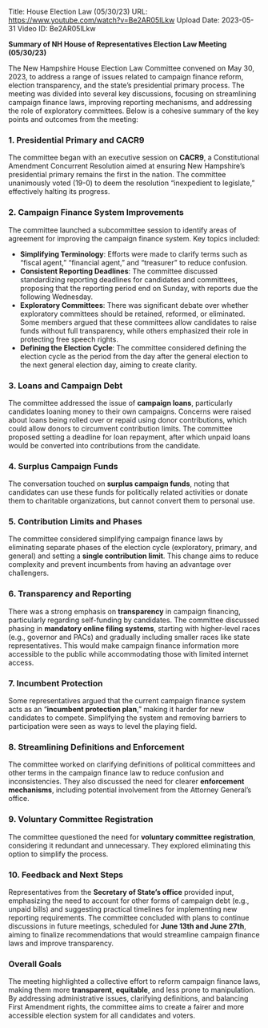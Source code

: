 Title: House Election Law (05/30/23)
URL: https://www.youtube.com/watch?v=Be2AR05lLkw
Upload Date: 2023-05-31
Video ID: Be2AR05lLkw

**Summary of NH House of Representatives Election Law Meeting (05/30/23)**  

The New Hampshire House Election Law Committee convened on May 30, 2023, to address a range of issues related to campaign finance reform, election transparency, and the state’s presidential primary process. The meeting was divided into several key discussions, focusing on streamlining campaign finance laws, improving reporting mechanisms, and addressing the role of exploratory committees. Below is a cohesive summary of the key points and outcomes from the meeting:  

### **1. Presidential Primary and CACR9**  
The committee began with an executive session on **CACR9**, a Constitutional Amendment Concurrent Resolution aimed at ensuring New Hampshire’s presidential primary remains the first in the nation. The committee unanimously voted (19-0) to deem the resolution “inexpedient to legislate,” effectively halting its progress.  

### **2. Campaign Finance System Improvements**  
The committee launched a subcommittee session to identify areas of agreement for improving the campaign finance system. Key topics included:  
- **Simplifying Terminology**: Efforts were made to clarify terms such as “fiscal agent,” “financial agent,” and “treasurer” to reduce confusion.  
- **Consistent Reporting Deadlines**: The committee discussed standardizing reporting deadlines for candidates and committees, proposing that the reporting period end on Sunday, with reports due the following Wednesday.  
- **Exploratory Committees**: There was significant debate over whether exploratory committees should be retained, reformed, or eliminated. Some members argued that these committees allow candidates to raise funds without full transparency, while others emphasized their role in protecting free speech rights.  
- **Defining the Election Cycle**: The committee considered defining the election cycle as the period from the day after the general election to the next general election day, aiming to create clarity.  

### **3. Loans and Campaign Debt**  
The committee addressed the issue of **campaign loans**, particularly candidates loaning money to their own campaigns. Concerns were raised about loans being rolled over or repaid using donor contributions, which could allow donors to circumvent contribution limits. The committee proposed setting a deadline for loan repayment, after which unpaid loans would be converted into contributions from the candidate.  

### **4. Surplus Campaign Funds**  
The conversation touched on **surplus campaign funds**, noting that candidates can use these funds for politically related activities or donate them to charitable organizations, but cannot convert them to personal use.  

### **5. Contribution Limits and Phases**  
The committee considered simplifying campaign finance laws by eliminating separate phases of the election cycle (exploratory, primary, and general) and setting a **single contribution limit**. This change aims to reduce complexity and prevent incumbents from having an advantage over challengers.  

### **6. Transparency and Reporting**  
There was a strong emphasis on **transparency** in campaign financing, particularly regarding self-funding by candidates. The committee discussed phasing in **mandatory online filing systems**, starting with higher-level races (e.g., governor and PACs) and gradually including smaller races like state representatives. This would make campaign finance information more accessible to the public while accommodating those with limited internet access.  

### **7. Incumbent Protection**  
Some representatives argued that the current campaign finance system acts as an “**incumbent protection plan**,” making it harder for new candidates to compete. Simplifying the system and removing barriers to participation were seen as ways to level the playing field.  

### **8. Streamlining Definitions and Enforcement**  
The committee worked on clarifying definitions of political committees and other terms in the campaign finance law to reduce confusion and inconsistencies. They also discussed the need for clearer **enforcement mechanisms**, including potential involvement from the Attorney General’s office.  

### **9. Voluntary Committee Registration**  
The committee questioned the need for **voluntary committee registration**, considering it redundant and unnecessary. They explored eliminating this option to simplify the process.  

### **10. Feedback and Next Steps**  
Representatives from the **Secretary of State’s office** provided input, emphasizing the need to account for other forms of campaign debt (e.g., unpaid bills) and suggesting practical timelines for implementing new reporting requirements. The committee concluded with plans to continue discussions in future meetings, scheduled for **June 13th and June 27th**, aiming to finalize recommendations that would streamline campaign finance laws and improve transparency.  

### **Overall Goals**  
The meeting highlighted a collective effort to reform campaign finance laws, making them more **transparent**, **equitable**, and less prone to manipulation. By addressing administrative issues, clarifying definitions, and balancing First Amendment rights, the committee aims to create a fairer and more accessible election system for all candidates and voters.
